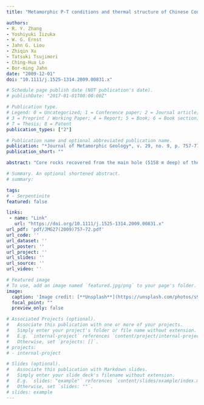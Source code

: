 ```yaml
---
title: "Metamorphic P-T conditions and thermal structure of Chinese Continental Scientific Drilling main hole eclogites: Fe-Mg partitioning thermometer vs Zr-in-rutile thermometer"

authors:
- R. Y. Zhang
- Yoshiyuki Iizuka
- W. G. Ernst
- Jahn G. Liou
- Zhiqin Xu
- Tatsuki Tsujimori
- Ching-Hua Lo
- Bor-ming Jahn
date: "2009-12-01"
doi: "10.1111/j.1525-1314.2009.00831.x"

# Schedule page publish date (NOT publication's date).
# publishDate: "2017-01-01T00:00:00Z"

# Publication type.
# Legend: 0 = Uncategorized; 1 = Conference paper; 2 = Journal article;
# 3 = Preprint / Working Paper; 4 = Report; 5 = Book; 6 = Book section;
# 7 = Thesis; 8 = Patent
publication_types: ["2"]

# Publication name and optional abbreviated publication name.
publication: "*Journal of Metamorphic Geology*, v. 29, no. 9, p. 757-772, https://doi.org/10.1111/j.1525-1314.2009.00831.x"
publication_short: ""

abstract: "Core rocks recovered from the main hole (5158 m deep) of the Chinese Continental Scientific Drilling (CCSD‐MH) project, southern Sulu UHP terrane, east‐central China, consist of eclogites, various gneisses and minor metaperidotite cumulates; this lithological section underwent subduction‐zone UHP metamorphism. Coesite‐bearing eclogites are mainly present between the depths of 100–2000 m, but below 2000 m, mafic eclogites are rare. Selected elements (Zr, Nb, Cr, Fe, Si, Mg, Al & Ti) in rutile from 39 eclogite cores from 100 to 2774 m, and major elements of minerals from representative eclogites were analysed by electron microprobe. Zirconium and Nb concentrations of rutile cluster ∼100–400 and 200–700 ppm respectively. However, Zr and Nb contents in rutile from strongly retrograded eclogites show larger variations than those of fresh or less retrograded eclogites, implying that somehow fluid infiltration affected rutile chemistry during retrograde metamorphism. Zr contents in rutile inclusions in garnet and omphacite are slightly lower than those of the matrix rutile, suggesting that the rutile inclusions formed before or close to the peak temperature. The P–T conditions of the CCSD‐MH eclogites were estimated by both Fe–Mg exchange and Zr‐in‐rutile thermometers, as well as by the Grt–Cpx–Phn–Ky geothermobarometer. The maximum temperature range of 700–811 °C calculated at 40 kbar using the Zr‐in‐rutile thermometer is comparable with temperature estimates by the Fe–Mg exchange thermometer. The temperature estimates of eclogites in a ∼3000 m thick section define a continuous gradient, and do not show a distinct temperature gap, suggesting that the rocks from 100 to 3000 m depth might belong to a single, large‐scale UHP slab. These data combined with P–T calculations for CCSD‐MH peridotites yield a low geotherm (∼5 °C km−1) for the Triassic subduction zone between the Sino‐Korean and Yangtze cratons; it lies ∼30–35 mW m−2 conductive model geotherm."

# Summary. An optional shortened abstract.
# summary: 

tags: 
# - Serpentinite
featured: false

links:
 - name: "Link"
   url: "https://doi.org/10.1111/j.1525-1314.2009.00831.x"
url_pdf: 'pdf/JMG27(2009)757–72.pdf'
url_code: ''
url_dataset: ''
url_poster: ''
url_project: ''
url_slides: ''
url_source: ''
url_video: ''

# Featured image
# To use, add an image named `featured.jpg/png` to your page's folder. 
image: 
  caption: 'Image credit: [**Unsplash**](https://unsplash.com/photos/s9CC2SKySJM)'
  focal_point: ""
  preview_only: false

# Associated Projects (optional).
#   Associate this publication with one or more of your projects.
#   Simply enter your project's folder or file name without extension.
#   E.g. `internal-project` references `content/project/internal-project/index.md`.
#   Otherwise, set `projects: []`.
# projects:
# - internal-project

# Slides (optional).
#   Associate this publication with Markdown slides.
#   Simply enter your slide deck's filename without extension.
#   E.g. `slides: "example"` references `content/slides/example/index.md`.
#   Otherwise, set `slides: ""`.
# slides: example
---
```

